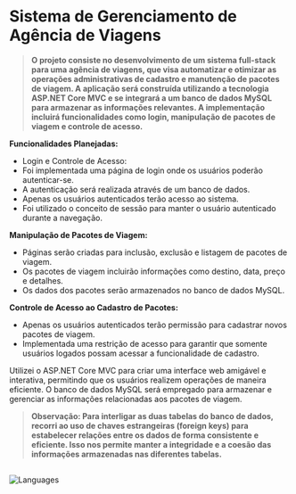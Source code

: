 # Sistema de Gerenciamento de Agência de Viagens

> **O projeto consiste no desenvolvimento de um sistema full-stack para uma agência de viagens, que visa automatizar e otimizar as operações administrativas de cadastro e manutenção de pacotes de viagem. A aplicação será construída utilizando a tecnologia ASP.NET Core MVC e se integrará a um banco de dados MySQL para armazenar as informações relevantes. A implementação incluirá funcionalidades como login, manipulação de pacotes de viagem e controle de acesso.**

**Funcionalidades Planejadas:**
- Login e Controle de Acesso:
- Foi implementada uma página de login onde os usuários poderão autenticar-se.
- A autenticação será realizada através de um banco de dados.
- Apenas os usuários autenticados terão acesso ao sistema.
- Foi utilizado o conceito de sessão para manter o usuário autenticado durante a navegação.

**Manipulação de Pacotes de Viagem:**
- Páginas serão criadas para inclusão, exclusão e listagem de pacotes de viagem.
- Os pacotes de viagem incluirão informações como destino, data, preço e detalhes.
- Os dados dos pacotes serão armazenados no banco de dados MySQL.

**Controle de Acesso ao Cadastro de Pacotes:**
- Apenas os usuários autenticados terão permissão para cadastrar novos pacotes de viagem.
- Implementada uma restrição de acesso para garantir que somente usuários logados possam acessar a funcionalidade de cadastro.

Utilizei o ASP.NET Core MVC para criar uma interface web amigável e interativa, permitindo que os usuários realizem operações de maneira eficiente. O banco de dados MySQL será empregado para armazenar e gerenciar as informações relacionadas aos pacotes de viagem.

> **Observação: Para interligar as duas tabelas do banco de dados, recorri ao uso de chaves estrangeiras (foreign keys) para estabelecer relações entre os dados de forma consistente e eficiente. Isso nos permite manter a integridade e a coesão das informações armazenadas nas diferentes tabelas.**

##

![Languages](https://github-readme-stats.vercel.app/api/top-langs/?username=wincklerhigher&repo=Travel_Manager)
